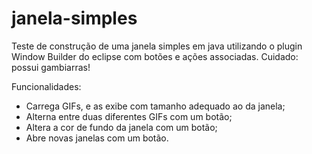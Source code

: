 # janela-simples
Teste de construção de uma janela simples em java utilizando o plugin Window Builder do eclipse com botões e ações associadas.
Cuidado: possui gambiarras!

Funcionalidades:
* Carrega GIFs, e as exibe com tamanho adequado ao da janela;
* Alterna entre duas diferentes GIFs com um botão;
* Altera a cor de fundo da janela com um botão;
* Abre novas janelas com um botão.

